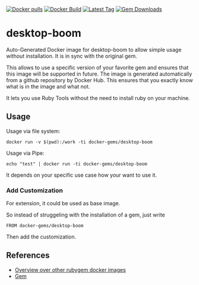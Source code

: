 [![Docker pulls](https://img.shields.io/docker/pulls/rubygem/desktop-boom.svg)](https://hub.docker.com/r/rubygem/desktop-boom/)
[![Docker Build](https://img.shields.io/docker/automated/rubygem/desktop-boom.svg)](https://hub.docker.com/r/rubygem/desktop-boom/)
[![Latest Tag](https://img.shields.io/github/tag/docker-rubygem/desktop-boom.svg)](https://hub.docker.com/r/rubygem/desktop-boom/)
[![Gem Downloads](https://img.shields.io/gem/dt/desktop-boom.svg)](https://rubygems.org/gems/desktop-boom/)
# desktop-boom

Auto-Generated Docker image for desktop-boom to allow simple usage without installation.
It is in sync with the original gem.

This allows to use a specific version of your favorite gem and ensures that this image will be supported in future.
The image is generated automatically from a github repository by Docker Hub.
This ensures that you exactly know what is in the image and what not.

It lets you use Ruby Tools without the need to install ruby on your machine.

## Usage

Usage via file system:

`docker run -v $(pwd):/work -ti docker-gems/desktop-boom`

Usage via Pipe:

`echo "test" | docker run -ti docker-gems/desktop-boom`

It depends on your specific use case how your want to use it.

### Add Customization

For extension, it could be used as base image.

So instead of struggeling with the installation of a gem, just write

`FROM docker-gems/desktop-boom`

Then add the customization.

## References

 - [Overview over other rubygem docker images](https://github.com/thinkbot/docker-rubygem)
 - [Gem](https://rubygems.org/gems/desktop-boom/)
